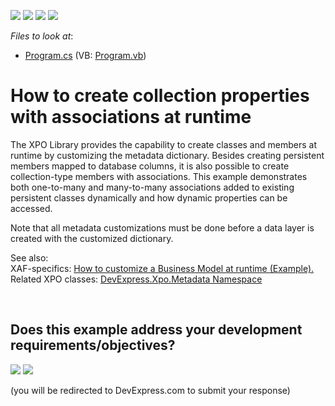 <!-- default badges list -->
![](https://img.shields.io/endpoint?url=https://codecentral.devexpress.com/api/v1/VersionRange/128585716/13.1.4%2B)
[![](https://img.shields.io/badge/Open_in_DevExpress_Support_Center-FF7200?style=flat-square&logo=DevExpress&logoColor=white)](https://supportcenter.devexpress.com/ticket/details/E5139)
[![](https://img.shields.io/badge/📖_How_to_use_DevExpress_Examples-e9f6fc?style=flat-square)](https://docs.devexpress.com/GeneralInformation/403183)
[![](https://img.shields.io/badge/💬_Leave_Feedback-feecdd?style=flat-square)](#does-this-example-address-your-development-requirementsobjectives)
<!-- default badges end -->
<!-- default file list -->
*Files to look at*:

* [Program.cs](./CS/XPOConsoleApplication/Program.cs) (VB: [Program.vb](./VB/XPOConsoleApplication/Program.vb))
<!-- default file list end -->
# How to create collection properties with associations at runtime


<p>The XPO Library provides the capability to create classes and members at runtime by customizing the metadata dictionary. Besides creating persistent members mapped to database columns, it is also possible to create collection-type members with associations. This example demonstrates both one-to-many and many-to-many associations added to existing persistent classes dynamically and how dynamic properties can be accessed.</p><p>Note that all metadata customizations must be done before a data layer is created with the customized dictionary.</p><p>See also:<br />
XAF-specifics: <a href="https://www.devexpress.com/Support/Center/p/E250">How to customize a Business Model at runtime (Example).</a><u><br />
</u>Related XPO classes: <a href="https://documentation.devexpress.com/#XPO/DevExpressXpoMetadata"><u>DevExpress.Xpo.Metadata Namespace</u></a></p>

<br/>


<!-- feedback -->
## Does this example address your development requirements/objectives?

[<img src="https://www.devexpress.com/support/examples/i/yes-button.svg"/>](https://www.devexpress.com/support/examples/survey.xml?utm_source=github&utm_campaign=XPO_how-to-create-collection-properties-with-associations-at-runtime-e5139&~~~was_helpful=yes) [<img src="https://www.devexpress.com/support/examples/i/no-button.svg"/>](https://www.devexpress.com/support/examples/survey.xml?utm_source=github&utm_campaign=XPO_how-to-create-collection-properties-with-associations-at-runtime-e5139&~~~was_helpful=no)

(you will be redirected to DevExpress.com to submit your response)
<!-- feedback end -->

